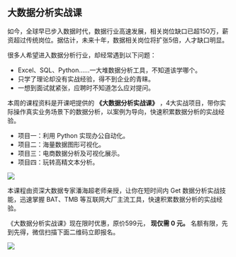 ## 大数据分析实战课

如今，全球早已步入数据时代，数据行业高速发展，相关岗位缺口已超150万，薪资超过传统岗位。据估计，未来十年，数据相关岗位将扩张5倍，人才缺口明显。

很多人希望进入数据分析行业，却经常遇到以下问题：

- Excel、SQL、Python……一大堆数据分析工具，不知道该学哪个。
- 只学了理论却没有实战经验，得不到企业的青睐。
- 一想到面试就紧张，应聘时不知道怎么应对提问。

本周的课程资料是开课吧提供的 **《大数据分析实战课》** ，4大实战项目，带你实际操作真实业务场景下的数据分析，以案例为导向，快速积累数据分析的实战经验。

- 项目一：利用 Python 实现办公自动化。
- 项目二：海量数据图形可视化。
- 项目三：电商数据分析及可视化展示。
- 项目四：玩转高精文本分析。

![](https://cdn.beekka.com/blogimg/asset/202008/bg2020081102.jpg)

本课程由资深大数据专家潘海超老师亲授，让你在短时间内 Get 数据分析实战技能，迅速掌握 BAT、TMB 等互联网大厂主流工具，快速积累数据分析的实战经验。

《大数据分析实战课》现在限时优惠，原价599元， **现仅需  0 元。** 名额有限，先到先得，微信扫描下面二维码立即报名。

![](https://cdn.beekka.com/blogimg/asset/202009/bg2020091604.jpg)


